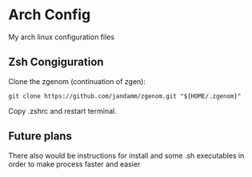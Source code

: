 # Arch Config
My arch linux configuration files

## Zsh Congiguration
Clone the zgenom (continuation of zgen):

	git clone https://github.com/jandamm/zgenom.git "${HOME/.zgenom}"

Copy .zshrc and restart terminal.
## Future plans
There also would be instructions for install and some .sh executables in order to make process faster and easier
